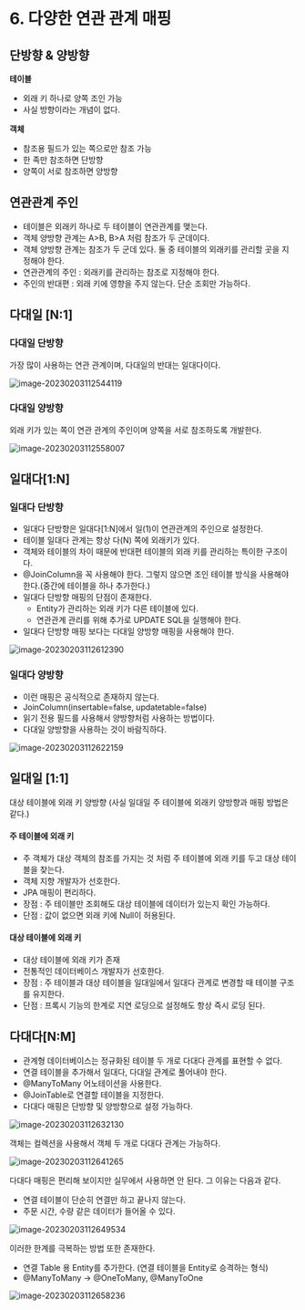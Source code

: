 # 6. 다양한 연관 관계 매핑

## 단방향 & 양방향

**테이블**

- 외래 키 하나로 양쪽 조인 가능
- 사실 방향이라는 개념이 없다.

**객체**

- 참조용 필드가 있는 쪽으로만 참조 가능
- 한 족만 참조하면 단방향
- 양쪽이 서로 참조하면 양방향



## 연관관계 주인

- 테이블은 외래키 하나로 두 테이블이 연관관계를 맺는다.
- 객체 양방향 관계는 A>B, B>A 처럼 참조가 두 군데이다.
- 객체 양방향 관계는 참조가 두 군데 있다. 둘 중 테이블의 외래키를 관리할 곳을 지정해야 한다.
- 연관관계의 주인 : 외래키를 관리하는 참조로 지정해야 한다.
- 주인의 반대편 : 외래 키에 영향을 주지 않는다. 단순 조회만 가능하다.



## 다대일 [N:1]

### 다대일 단방향

가장 많이 사용하는 연관 관계이며, 다대일의 반대는 일대다이다.

![image-20230203112544119](../../../../../사진/Typora/image-20230203112544119.png)



### 다대일 양방향

외래 키가 있는 쪽이 연관 관계의 주인이며 양쪽을 서로 참조하도록 개발한다.

![image-20230203112558007](../../../../../사진/Typora/image-20230203112558007.png)



## 일대다[1:N]

### 일대다 단방향

- 일대다 단방향은 일대다[1:N]에서 일(1)이 연관관계의 주인으로 설정한다.
- 테이블 일대다 관계는 항상 다(N) 쪽에 외래키가 있다.
- 객체와 테이블의 차이 때문에 반대편 테이블의 외래 키를 관리하는 특이한 구조이다.
- @JoinColumn을 꼭 사용해야 한다. 그렇지 않으면 조인 테이블 방식을 사용해야 한다.(중간에 테이블을 하나 추가한다.)
- 일대다 단방향 매핑의 단점이 존재한다.
  - Entity가 관리하는 외래 키가 다른 테이블에 있다.
  - 연관관계 관리를 위해 추가로 UPDATE SQL을 실행해야 한다.
- 일대다 단방향 매핑 보다는 다대일 양방향 매핑을 사용해야 한다.

![image-20230203112612390](../../../../../사진/Typora/image-20230203112612390.png)



### 일대다 양방향

- 이런 매핑은 공식적으로 존재하지 않는다.
- JoinColumn(insertable=false, updatetable=false)
- 읽기 전용 필드를 사용해서 양방향처럼 사용하는 방법이다.
- 다대일 양방향을 사용하는 것이 바람직하다.

![image-20230203112622159](../../../../../사진/Typora/image-20230203112622159.png)



## 일대일 [1:1]

대상 테이블에 외래 키 양방향 (사실 일대일 주 테이블에 외래키 양방향과 매핑 방법은 같다.)

#### 주 테이블에 외래 키

- 주 객체가 대상 객체의 참조를 가지는 것 처럼 주 테이블에 외래 키를 두고 대상 테이블을 찾는다.
- 객체 지향 개발자가 선호한다.
- JPA 매핑이 편리하다.
- 장점 : 주 테이블만 조회해도 대상 테이블에 데이터가 있는지 확인 가능하다.
- 단점 : 값이 없으면 외래 키에 Null이 허용된다.

#### 대상 테이블에 외래 키

- 대상 테이블에 외래 키가 존재
- 전통적인 데이터베이스 개발자가 선호한다.
- 장점 : 주 테이블과 대상 테이블을 일대일에서 일대다 관계로 변경할 때 테이블 구조를 유지한다.
- 단점 : 프록시 기능의 한계로 지연 로딩으로 설정해도 항상 즉시 로딩 된다.



## 다대다[N:M]

- 관계형 데이터베이스는 정규화된 테이블 두 개로 다대다 관계를 표현할 수 없다.
- 연결 테이블을 추가해서 일대다, 다대일 관계로 풀어내야 한다.
- @ManyToMany 어노테이션을 사용한다.
- @JoinTable로 연결할 테이블을 지정한다.
- 다대다 매핑은 단방향 및 양방향으로 설정 가능하다.

![image-20230203112632130](../../../../../사진/Typora/image-20230203112632130.png)

객체는 컬렉션을 사용해서 객체 두 개로 다대다 관계는 가능하다.

![image-20230203112641265](../../../../../사진/Typora/image-20230203112641265.png)

다대다 매핑은 편리해 보이지만 실무에서 사용하면 안 된다. 그 이유는 다음과 같다.

- 연결 테이블이 단순히 연결만 하고 끝나지 않는다.
- 주문 시간, 수량 같은 데이터가 들어올 수 있다.

![image-20230203112649534](../../../../../사진/Typora/image-20230203112649534.png)

이러한 한계를 극복하는 방법 또한 존재한다.

- 연결 Table 용 Entity를 추가한다. (연결 테이블을 Entity로 승격하는 형식)
- @ManyToMany -> @OneToMany, @ManyToOne

![image-20230203112658236](../../../../../사진/Typora/image-20230203112658236.png)